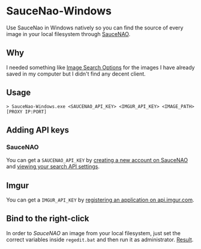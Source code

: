 # SauceNao-Windows
Use SauceNao in Windows natively so you can find the source of every image in your local filesystem through [SauceNAO](http://saucenao.com).

Why
---
I needed something like [Image Search Options](https://addons.mozilla.org/it/firefox/addon/image-search-options/?src=userprofile) for the images I have already saved in my computer but I didn't find any decent client.

Usage
-----
`> SauceNao-Windows.exe <SAUCENAO_API_KEY> <IMGUR_API_KEY> <IMAGE_PATH> [PROXY IP:PORT]`

## Adding API keys

### SauceNAO

You can get a `SAUCENAO_API_KEY` by [creating a new account on SauceNAO](https://saucenao.com/user.php) and [viewing your search API settings](https://saucenao.com/user.php?page=search-api).

## Imgur

You can get a `IMGUR_API_KEY` by [registering an application on api.imgur.com](http://api.imgur.com/oauth2/addclient).

Bind to the right-click
-----------------------
In order to *SauceNAO* an image from your local filesystem, just set the correct variables inside `regedit.bat` and then run it as administrator. [Result](https://twitter.com/GiovanniCapuano/status/622540459974524928).